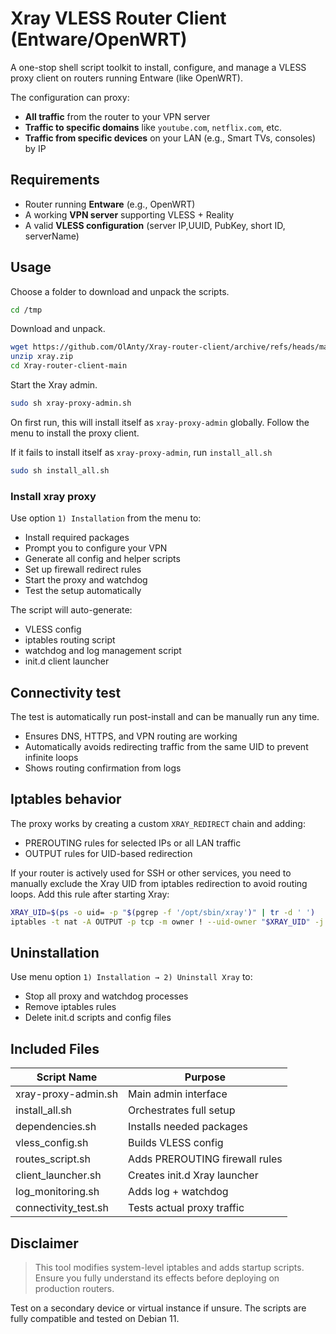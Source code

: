 
# Xray VLESS Router Client (Entware/OpenWRT)

A one-stop shell script toolkit to install, configure, and manage a VLESS proxy client on routers running Entware (like OpenWRT).

The configuration can proxy:
  - **All traffic** from the router to your VPN server
  - **Traffic to specific domains** like `youtube.com`, `netflix.com`, etc.
  - **Traffic from specific devices** on your LAN (e.g., Smart TVs, consoles) by IP

## Requirements

- Router running **Entware** (e.g., OpenWRT)
- A working **VPN server** supporting VLESS + Reality
- A valid **VLESS configuration** (server IP,UUID, PubKey, short ID, serverName)

## Usage
Choose a folder to download and unpack the scripts.
```sh
cd /tmp
```
Download and unpack.
```sh
wget https://github.com/OlAnty/Xray-router-client/archive/refs/heads/main.zip -O xray.zip
unzip xray.zip
cd Xray-router-client-main
```
Start the Xray admin.
```sh
sudo sh xray-proxy-admin.sh
```
On first run, this will install itself as `xray-proxy-admin` globally.
Follow the menu to install the proxy client.

If it fails to install itself as `xray-proxy-admin`, run `install_all.sh`

```sh
sudo sh install_all.sh
```

### Install xray proxy

Use option `1) Installation` from the menu to:
- Install required packages
- Prompt you to configure your VPN
- Generate all config and helper scripts
- Set up firewall redirect rules
- Start the proxy and watchdog
- Test the setup automatically

The script will auto-generate:
  - VLESS config
  - iptables routing script
  - watchdog and log management script
  - init.d client launcher

## Connectivity test

The test is automatically run post-install and can be manually run any time.

- Ensures DNS, HTTPS, and VPN routing are working
- Automatically avoids redirecting traffic from the same UID to prevent infinite loops
- Shows routing confirmation from logs

## Iptables behavior

The proxy works by creating a custom `XRAY_REDIRECT` chain and adding:

- PREROUTING rules for selected IPs or all LAN traffic
- OUTPUT rules for UID-based redirection

If your router is actively used for SSH or other services, you need to manually exclude the Xray UID from iptables redirection to avoid routing loops.
Add this rule after starting Xray:

```sh
XRAY_UID=$(ps -o uid= -p "$(pgrep -f '/opt/sbin/xray')" | tr -d ' ')
iptables -t nat -A OUTPUT -p tcp -m owner ! --uid-owner "$XRAY_UID" -j XRAY_REDIRECT
```

## Uninstallation

Use menu option `1) Installation → 2) Uninstall Xray` to:

- Stop all proxy and watchdog processes
- Remove iptables rules
- Delete init.d scripts and config files

## Included Files

| Script Name             | Purpose                                |
|------------------------|----------------------------------------|
| xray-proxy-admin.sh     | Main admin interface                   |
| install_all.sh          | Orchestrates full setup                |
| dependencies.sh         | Installs needed packages               |
| vless_config.sh         | Builds VLESS config                    |
| routes_script.sh        | Adds PREROUTING firewall rules         |
| client_launcher.sh      | Creates init.d Xray launcher           |
| log_monitoring.sh       | Adds log + watchdog                    |
| connectivity_test.sh    | Tests actual proxy traffic             |

## Disclaimer

> This tool modifies system-level iptables and adds startup scripts.
> Ensure you fully understand its effects before deploying on production routers.

Test on a secondary device or virtual instance if unsure.
The scripts are fully compatible and tested on Debian 11.
